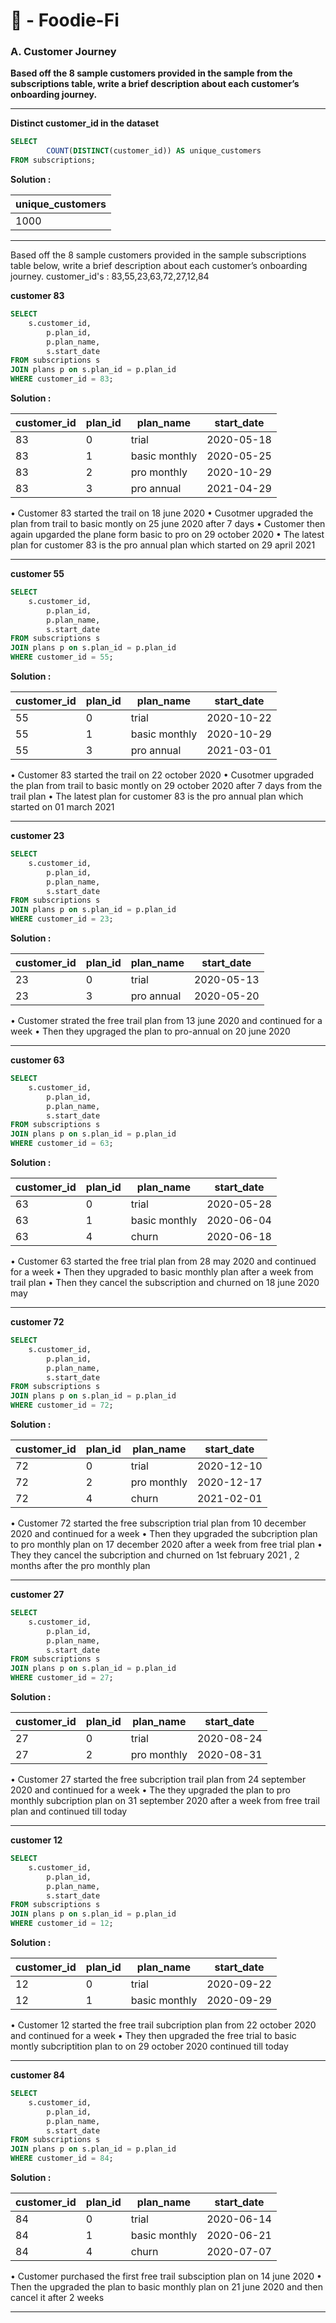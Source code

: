 # **🥑 - Foodie-Fi**

### **A. Customer Journey**

**Based off the 8 sample customers provided in the sample from the subscriptions table, write a brief description about each customer’s onboarding journey.**

****
**Distinct customer_id in the dataset**

```sql
SELECT 
        COUNT(DISTINCT(customer_id)) AS unique_customers
FROM subscriptions;
```
**Solution :**

|unique_customers|
|-----------------|
|1000|
****

Based off the 8 sample customers provided in the sample subscriptions table below,
write a brief description about each customer’s onboarding journey.
customer_id's : 83,55,23,63,72,27,12,84

**customer 83**
```sql
SELECT 
	s.customer_id,
        p.plan_id,
       	p.plan_name,
       	s.start_date
FROM subscriptions s
JOIN plans p on s.plan_id = p.plan_id
WHERE customer_id = 83;
```
**Solution :**

|customer_id	|plan_id	|plan_name|start_date|
|---------------|-----------|-------------|------------|
|83	|0	|trial|	2020-05-18|
|83	|1|basic monthly	|2020-05-25|
|83	|2	|pro monthly|	2020-10-29|
|83	|3	|pro annual|	2021-04-29|

• Customer 83 started the trail on 18 june 2020 
• Cusotmer upgraded	the plan from trail to basic montly on 25 june 2020 after 7 days
• Customer then again upgarded the plane form basic to pro on 29 october 2020
• The latest plan for customer 83 is the pro annual plan which started on 29 april 2021

****

**customer 55**
```sql
SELECT 
	s.customer_id,
       	p.plan_id,
       	p.plan_name,
       	s.start_date
FROM subscriptions s
JOIN plans p on s.plan_id = p.plan_id
WHERE customer_id = 55;
```
**Solution :**

|customer_id	|plan_id	|plan_name	|start_date|
|-------------|---------|----------|------------|
55|	0	|trial|	2020-10-22
55	|1	|basic monthly|	2020-10-29|
55	|3	|pro annual	|2021-03-01|

• Customer 83 started the trail on 22 october 2020
• Cusotmer upgraded	the plan from trail to basic montly on 29 october 2020 after 7 days from the trail plan
• The latest plan for customer 83 is the pro annual plan which started on 01 march 2021

****

**customer 23**
```sql
SELECT 
	s.customer_id,
       	p.plan_id,
       	p.plan_name,
       	s.start_date
FROM subscriptions s
JOIN plans p on s.plan_id = p.plan_id
WHERE customer_id = 23;
```
**Solution :**

|customer_id|	plan_id|	plan_name|	start_date|
|-------------|----------|-------------|--------------|
|23	|0|	trial	|2020-05-13|
|23	|3	|pro annual|	2020-05-20|

• Customer strated the free trail plan from 13 june 2020 and continued for a week
• Then they upgraged the plan to pro-annual on 20 june 2020

****

**customer 63**
```sql
SELECT 
	s.customer_id,
       	p.plan_id,
       	p.plan_name,
       	s.start_date
FROM subscriptions s
JOIN plans p on s.plan_id = p.plan_id
WHERE customer_id = 63;
```
**Solution :**

|customer_id	|plan_id|	plan_name|	start_date|
|--------------|-------|------------|-------------|
|63|	0|	trial	|2020-05-28|
|63	|1	|basic monthly|	2020-06-04|
|63	|4	|churn	|2020-06-18|

• Customer 63	started the free trial plan from 28 may 2020 and continued for a week
• Then they upgraded to basic monthly plan after a week from trail plan 
• Then they cancel the subscription and churned on 18 june 2020 may

****

**customer 72**
```sql
SELECT 
	s.customer_id,
       	p.plan_id,
       	p.plan_name,
       	s.start_date
FROM subscriptions s
JOIN plans p on s.plan_id = p.plan_id
WHERE customer_id = 72;
```
**Solution :**

|customer_id	|plan_id	|plan_name|	start_date|
|--------------|-----------|-------------|------------|
|72|	0	|trial|2020-12-10|
|72	|2	|pro monthly	|2020-12-17|
|72	|4	|churn|	2021-02-01|

• Customer 72 started the free subscription trial plan from 10 december 2020 and continued for a week
• Then they upgraded the subcription plan to pro monthly plan on 17 december 2020 after a week from free trial plan
• They they cancel the subcription and churned on 1st february 2021 , 2 months after the pro monthly plan

****

**customer 27**
```sql
SELECT 
	s.customer_id,
       	p.plan_id,
       	p.plan_name,
       	s.start_date
FROM subscriptions s
JOIN plans p on s.plan_id = p.plan_id
WHERE customer_id = 27;
```
**Solution :**

|customer_id|	plan_id	|plan_name	|start_date|
|-------------|------------|------------|----------|
|27|	0	|trial	|2020-08-24|
|27|	2	|pro monthly|	2020-08-31|

• Customer 27 started the free subcription trail plan from 24 september 2020 and continued for a week 
• The they upgraded the plan to pro monthly subcription plan on 31 september 2020 after a week from free trail plan and continued till today

****

**customer 12**
```sql
SELECT 
	s.customer_id,
       	p.plan_id,
       	p.plan_name,
       	s.start_date
FROM subscriptions s
JOIN plans p on s.plan_id = p.plan_id
WHERE customer_id = 12;
```
**Solution :**

|customer_id|	plan_id	|plan_name|	start_date|
|------------|------------|----------|-------------|
|12|	0	|trial|	2020-09-22|
|12	|1	|basic monthly|2020-09-29|

• Customer 12 started the free trail subcription plan from 22 october 2020  and continued for a week
• They then upgraded the free trial to basic montly subcriptition plan to on 29 october 2020 continued till today

****

**customer 84**
```sql
SELECT 
	s.customer_id,
       	p.plan_id,
       	p.plan_name,
       	s.start_date
FROM subscriptions s
JOIN plans p on s.plan_id = p.plan_id
WHERE customer_id = 84;
```
**Solution :**

|customer_id	|plan_id|	plan_name	|start_date|
|----------------|-----|------------|------------|
|84|	0	|trial|	2020-06-14|
84	|1	|basic monthly|	2020-06-21|
84	|4|churn|2020-07-07|

• Customer purchased the first free trail subsciption plan on 14 june 2020 
• Then the upgraded the plan to basic monthly plan on 21 june 2020 and then cancel it after 2 weeks 

****